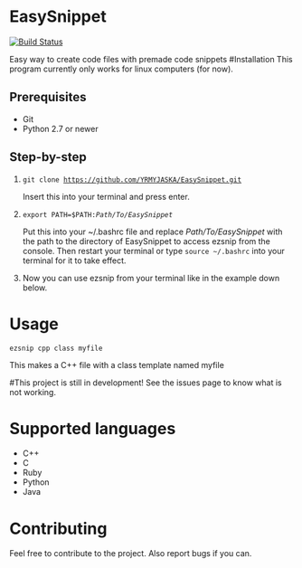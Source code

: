 # EasySnippet 
[![Build Status](https://travis-ci.com/YRMYJASKA/EasySnippet.svg?token=nmXsqUZD4nTpvKQmVwyc&branch=master)](https://travis-ci.com/YRMYJASKA/EasySnippet)

Easy way to create code files with premade code snippets
#Installation
This program currently only works for linux computers (for now).
## Prerequisites
* Git
* Python 2.7 or newer

## Step-by-step
1. <code>git clone https://github.com/YRMYJASKA/EasySnippet.git</code>

   Insert this into your terminal and press enter.
2. <code>export PATH=$PATH:*Path/To/EasySnippet*</code>

   Put this into your ~/.bashrc file and replace *Path/To/EasySnippet* with the path to the directory of EasySnippet to access ezsnip from the console. Then restart your terminal or type <code>source ~/.bashrc</code> into your terminal for it to take effect.
3. Now you can use ezsnip from your terminal like in the example down below. 

# Usage
<code>ezsnip cpp class myfile</code>

This makes a C++ file with a class template named myfile

#This project is still in development!
See the issues page to know what is not working.

# Supported languages

* C++
* C
* Ruby
* Python
* Java

# Contributing
Feel free to contribute to the project. Also report bugs if you can.
